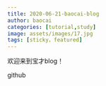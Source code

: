 ```yaml
---
title: 2020-06-21-baocai-blog
author: baocai
categories: [tutorial,study]
image: assets/images/17.jpg
tags: [sticky，featured]
---
```



欢迎来到宝才blog！

github